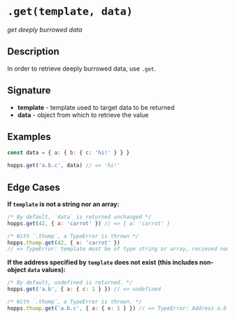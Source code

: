 # `.get(template, data)`
_get deeply burrowed data_

## Description
In order to retrieve deeply burrowed data, use `.get`.

## Signature
 - **template** - template used to target data to be returned
 - **data** - object from which to retrieve the value

## Examples
```js
const data = { a: { b: { c: 'hi!' } } }

hopps.get('a.b.c', data) // => 'hi!'
```

## Edge Cases
**If `template` is not a string nor an array:**
```js
/* By default, `data` is returned unchanged */
hopps.get(42, { a: 'carrot' }) // => { a: 'carrot' }

/* With `.thump`, a TypeError is thrown */
hopps.thump.get(42, { a: 'carrot' })
// => TypeError: template must be of type string or array, recieved number.
```

**If the address specified by `template` does not exist (this includes non-object `data` values):**
```js
/* By default, undefined is returned. */
hopps.get('a.b', { a: { c: 1 } }) // => undefined

/* With `.thump`, a TypeError is thrown. */
hopps.thump.get('a.b.c', { a: { e: 1 } }) // => TypeError: Address a.b is not an object
```